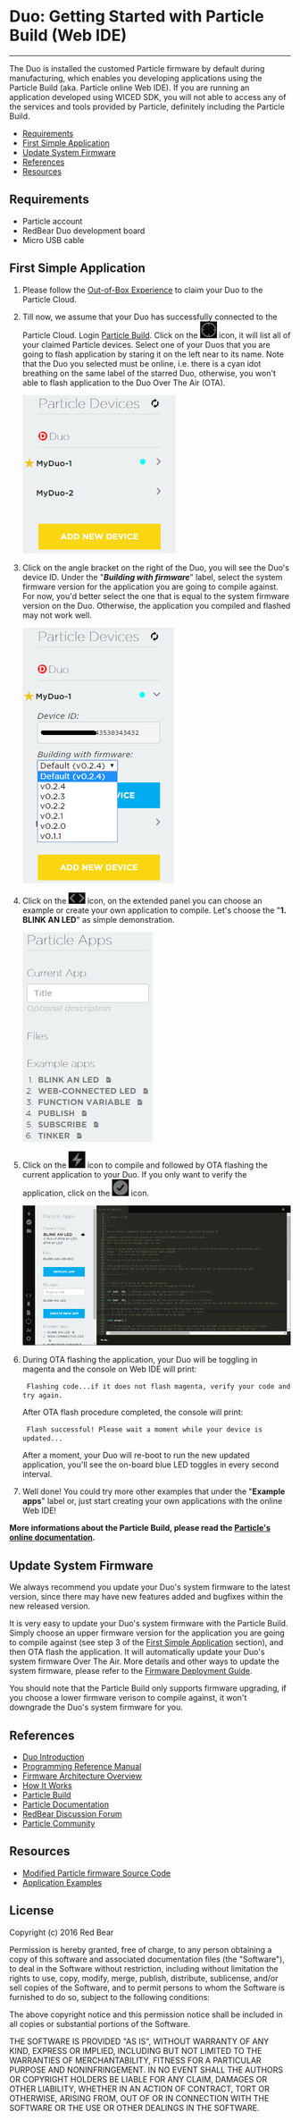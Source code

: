 # Duo: Getting Started with Particle Build (Web IDE)
---

The Duo is installed the customed Particle firmware by default during manufacturing, which enables you developing applications using the Particle Build (aka. Particle online Web IDE). If you are running an application developed using WICED SDK, you will not able to access any of the services and tools provided by Particle, definitely including the Particle Build.

* [Requirements](#requirements)
* [First Simple Application](#first-simple-application)
* [Update System Firmware](#update-system-firmware)
* [References](#references)
* [Resources](#resources)


## <span id="requirements">Requirements</span>

* Particle account
* RedBear Duo development board
* Micro USB cable 


## <span id="first-simple-application">First Simple Application</span>

1. Please follow the [Out-of-Box Experience](out_of_box_experience.md) to claim your Duo to the Particle Cloud.

2. Till now, we assume that your Duo has successfully connected to the Particle Cloud. Login [Particle Build](https://build.particle.io). Click on the ![image](images/Devices.png) icon, it will list all of your claimed Particle devices. Select one of your Duos that you are going to flash application by staring it on the left near to its name. Note that the Duo you selected must be online, i.e. there is a cyan idot breathing on the same label of the starred Duo, otherwise, you won't able to flash application to the Duo Over The Air (OTA).

    ![image](images/Build_Devices.png)

3. Click on the angle bracket on the right of the Duo, you will see the Duo's device ID. Under the "***Building with firmware***" label, select the system firmware version for the application you are going to compile against. For now, you'd better select the one that is equal to the system firmware version on the Duo. Otherwise, the application you compiled and flashed may not work well.

    ![image](images/FW_Version.png)

4. Click on the ![image](images/Code.png) icon, on the extended panel you can choose an example or create your own application to compile. Let's choose the "**1. BLINK AN LED**" as simple demonstration.

    ![image](images/Build_Code_Apps.png) 

5. Click on the ![image](images/FlashBlink.png) icon to compile and followed by OTA flashing the current application to your Duo. If you only want to verify the application, click on the ![image](images/Verify.png) icon.

    ![image](images/Build_Example.png)

6. During OTA flashing the application, your Duo will be toggling in magenta and the console on Web IDE will print:

        Flashing code...if it does not flash magenta, verify your code and try again.

    After OTA flash procedure completed, the console will print:

        Flash successful! Please wait a moment while your device is updated...

    After a moment, your Duo will re-boot to run the new updated application, you'll see the on-board blue LED toggles in every second interval.

7. Well done! You could try more other examples that under the "**Example apps**" label or, just start creating your own applications with the online Web IDE!

**More informations about the Particle Build, please read the [Particle's online documentation](https://docs.particle.io/guide/getting-started/build/photon/).**


## <span id="update-system-firmware">Update System Firmware</span>

We always recommend you update your Duo's system firmware to the latest version, since there may have new features added and bugfixes within the new released version. 

It is very easy to update your Duo's system firmware with the Particle Build. Simply choose an upper firmware version for the application you are going to compile against (see step 3 of the [First Simple Application](#first-simple-application) section), and then OTA flash the application. It will automatically update your Duo's system firmware Over The Air. More details and other ways to update the system firmware, please refer to the [Firmware Deployment Guide](duo_firmware_deployment_guide.md).

You should note that the Particle Build only supports firmware upgrading, if you choose a lower firmware verison to compile against, it won't downgrade  the Duo's system firmware for you.


## <span id="references">References</span>

* [Duo Introduction](duo_introduction.md)
* [Programming Reference Manual](programming_reference_manual.md)
* [Firmware Architecture Overview](firmware_architecture_overview.md)
* [How It Works](how_it_works.md)
* [Particle Build](https://build.particle.io)
* [Particle Documentation](https://docs.particle.io/guide/getting-started/intro/photon/)
* [RedBear Discussion Forum](http://discuss.redbear.cc/)
* [Particle Community](https://community.particle.io/)


## <span id="resources">Resources</span>

* [Modified Particle firmware Source Code](https://github.com/redbear/firmware)
* [Application Examples](https://github.com/redbear/STM32-Arduino/tree/master/arduino/libraries/RedBear_Duo)


## License

Copyright (c) 2016 Red Bear

Permission is hereby granted, free of charge, to any person obtaining a copy of this software and associated documentation files (the "Software"), to deal in the Software without restriction, including without limitation the rights to use, copy, modify, merge, publish, distribute, sublicense, and/or sell copies of the Software, and to permit persons to whom the Software is furnished to do so, subject to the following conditions:

The above copyright notice and this permission notice shall be included in all copies or substantial portions of the Software.

THE SOFTWARE IS PROVIDED "AS IS", WITHOUT WARRANTY OF ANY KIND, EXPRESS OR IMPLIED, INCLUDING BUT NOT LIMITED TO THE WARRANTIES OF MERCHANTABILITY, FITNESS FOR A PARTICULAR PURPOSE AND NONINFRINGEMENT. IN NO EVENT SHALL THE AUTHORS OR COPYRIGHT HOLDERS BE LIABLE FOR ANY CLAIM, DAMAGES OR OTHER LIABILITY, WHETHER IN AN ACTION OF CONTRACT, TORT OR OTHERWISE, ARISING FROM, OUT OF OR IN CONNECTION WITH THE SOFTWARE OR THE USE OR OTHER DEALINGS IN THE SOFTWARE.
